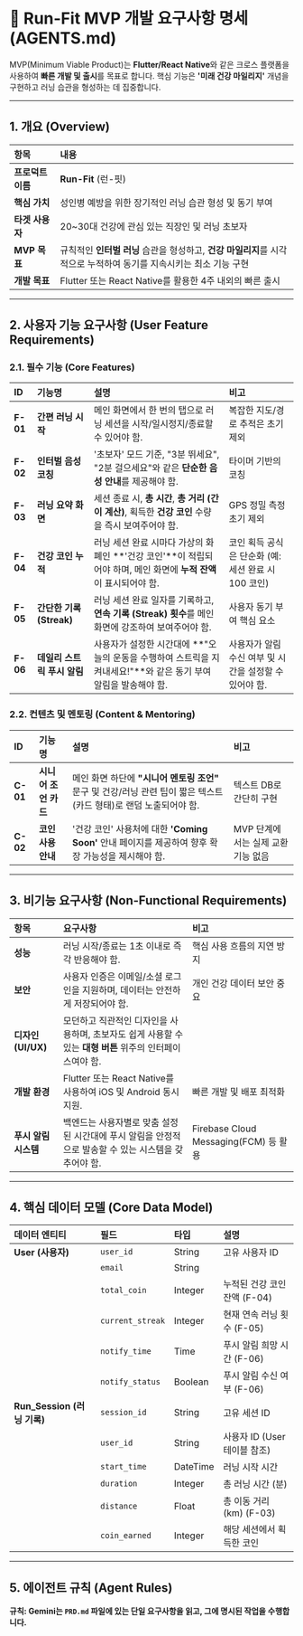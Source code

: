 # 🏃 Run-Fit MVP 개발 요구사항 명세 (AGENTS.md)

MVP(Minimum Viable Product)는 **Flutter/React Native**와 같은 크로스 플랫폼을 사용하여 **빠른 개발 및 출시**를 목표로 합니다. 핵심 기능은 **'미래 건강 마일리지'** 개념을 구현하고 러닝 습관을 형성하는 데 집중합니다.

<!-- @gdaegeun539 앱은 처음부터 플러터로 제작했지만, 당시의 명세는 두 플랫폼을 모두 명시한 채로 편집하지 않았습니다. (이 문장은 바이브 해커톤 당시 포함되지 않았습니다.) 2025.10.26.-->

---

## 1. 개요 (Overview)

| 항목              | 내용                                                                                                               |
| :---------------- | :----------------------------------------------------------------------------------------------------------------- |
| **프로덕트 이름** | **Run-Fit** (런-핏)                                                                                                |
| **핵심 가치**     | 성인병 예방을 위한 장기적인 러닝 습관 형성 및 동기 부여                                                            |
| **타겟 사용자**   | 20~30대 건강에 관심 있는 직장인 및 러닝 초보자                                                                     |
| **MVP 목표**      | 규칙적인 **인터벌 러닝** 습관을 형성하고, **건강 마일리지**를 시각적으로 누적하여 동기를 지속시키는 최소 기능 구현 |
| **개발 목표**     | Flutter 또는 React Native를 활용한 4주 내외의 빠른 출시                                                            |

<!-- @gdaegeun539 앱은 처음부터 플러터로 제작했지만, 당시의 명세는 두 플랫폼을 모두 명시한 채로 편집하지 않았습니다. (이 문장은 바이브 해커톤 당시 포함되지 않았습니다.) 2025.10.26.-->

---

## 2. 사용자 기능 요구사항 (User Feature Requirements)

### 2.1. 필수 기능 (Core Features)

| ID       | 기능명                      | 설명                                                                                                              | 비고                                                   |
| :------- | :-------------------------- | :---------------------------------------------------------------------------------------------------------------- | :----------------------------------------------------- |
| **F-01** | **간편 러닝 시작**          | 메인 화면에서 한 번의 탭으로 러닝 세션을 시작/일시정지/종료할 수 있어야 함.                                       | 복잡한 지도/경로 추적은 초기 제외                      |
| **F-02** | **인터벌 음성 코칭**        | '초보자' 모드 기준, "3분 뛰세요", "2분 걸으세요"와 같은 **단순한 음성 안내**를 제공해야 함.                       | 타이머 기반의 코칭                                     |
| **F-03** | **러닝 요약 화면**          | 세션 종료 시, **총 시간**, **총 거리 (간이 계산)**, 획득한 **건강 코인** 수량을 즉시 보여주어야 함.               | GPS 정밀 측정 초기 제외                                |
| **F-04** | **건강 코인 누적**          | 러닝 세션 완료 시마다 가상의 화폐인 **'건강 코인'**이 적립되어야 하며, 메인 화면에 **누적 잔액**이 표시되어야 함. | 코인 획득 공식은 단순화 (예: 세션 완료 시 100 코인)    |
| **F-05** | **간단한 기록 (Streak)**    | 러닝 세션 완료 일자를 기록하고, **연속 기록 (Streak) 횟수**를 메인 화면에 강조하여 보여주어야 함.                 | 사용자 동기 부여 핵심 요소                             |
| **F-06** | **데일리 스트릭 푸시 알림** | 사용자가 설정한 시간대에 **"오늘의 운동을 수행하여 스트릭을 지켜내세요!"**와 같은 동기 부여 알림을 발송해야 함.   | 사용자가 알림 수신 여부 및 시간을 설정할 수 있어야 함. |

### 2.2. 컨텐츠 및 멘토링 (Content & Mentoring)

| ID       | 기능명               | 설명                                                                                                               | 비고                               |
| :------- | :------------------- | :----------------------------------------------------------------------------------------------------------------- | :--------------------------------- |
| **C-01** | **시니어 조언 카드** | 메인 화면 하단에 **"시니어 멘토링 조언"** 문구 및 건강/러닝 관련 팁이 짧은 텍스트(카드 형태)로 랜덤 노출되어야 함. | 텍스트 DB로 간단히 구현            |
| **C-02** | **코인 사용 안내**   | '건강 코인' 사용처에 대한 **'Coming Soon'** 안내 페이지를 제공하여 향후 확장 가능성을 제시해야 함.                 | MVP 단계에서는 실제 교환 기능 없음 |

---

## 3. 비기능 요구사항 (Non-Functional Requirements)

| 항목                 | 요구사항                                                                                                  | 비고                                  |
| :------------------- | :-------------------------------------------------------------------------------------------------------- | :------------------------------------ |
| **성능**             | 러닝 시작/종료는 1초 이내로 즉각 반응해야 함.                                                             | 핵심 사용 흐름의 지연 방지            |
| **보안**             | 사용자 인증은 이메일/소셜 로그인을 지원하며, 데이터는 안전하게 저장되어야 함.                             | 개인 건강 데이터 보안 중요            |
| **디자인 (UI/UX)**   | 모던하고 직관적인 디자인을 사용하며, 초보자도 쉽게 사용할 수 있는 **대형 버튼** 위주의 인터페이스여야 함. |                                       |
| **개발 환경**        | Flutter 또는 React Native를 사용하여 iOS 및 Android 동시 지원.                                            | 빠른 개발 및 배포 최적화              |
| **푸시 알림 시스템** | 백엔드는 사용자별로 맞춤 설정된 시간대에 푸시 알림을 안정적으로 발송할 수 있는 시스템을 갖추어야 함.      | Firebase Cloud Messaging(FCM) 등 활용 |

<!-- @gdaegeun539 앱은 처음부터 플러터로 제작했지만, 당시의 명세는 두 플랫폼을 모두 명시한 채로 편집하지 않았습니다. (이 문장은 바이브 해커톤 당시 포함되지 않았습니다.) 2025.10.26.-->

---

## 4. 핵심 데이터 모델 (Core Data Model)

| 데이터 엔티티               | 필드             | 타입     | 설명                         |
| :-------------------------- | :--------------- | :------- | :--------------------------- |
| **User (사용자)**           | `user_id`        | String   | 고유 사용자 ID               |
|                             | `email`          | String   |                              |
|                             | `total_coin`     | Integer  | 누적된 건강 코인 잔액 (F-04) |
|                             | `current_streak` | Integer  | 현재 연속 러닝 횟수 (F-05)   |
|                             | `notify_time`    | Time     | 푸시 알림 희망 시간 (F-06)   |
|                             | `notify_status`  | Boolean  | 푸시 알림 수신 여부 (F-06)   |
| **Run_Session (러닝 기록)** | `session_id`     | String   | 고유 세션 ID                 |
|                             | `user_id`        | String   | 사용자 ID (User 테이블 참조) |
|                             | `start_time`     | DateTime | 러닝 시작 시간               |
|                             | `duration`       | Integer  | 총 러닝 시간 (분)            |
|                             | `distance`       | Float    | 총 이동 거리 (km) (F-03)     |
|                             | `coin_earned`    | Integer  | 해당 세션에서 획득한 코인    |

---

## 5. 에이전트 규칙 (Agent Rules)

**규칙: Gemini는 `PRD.md` 파일에 있는 단일 요구사항을 읽고, 그에 명시된 작업을 수행합니다.**
